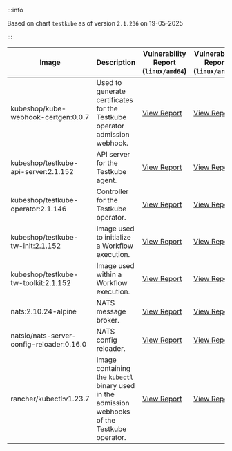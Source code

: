 :::info

Based on chart `testkube` as of version `2.1.236` on 19-05-2025

:::

| Image | Description | Vulnerability Report (`linux/amd64`) | Vulnerability Report (`linux/arm64`) | Docker Image |
|-------|-------------|----------------------------------------|----------------------------------------|--------------|
| kubeshop/kube-webhook-certgen:0.0.7 | Used to generate certificates for the Testkube operator admission webhook. | [View Report](./kube-webhook-certgen-0.0.7_linux_amd64.md) | [View Report](./kube-webhook-certgen-0.0.7_linux_arm64.md) | [View Image](https://hub.docker.com/layers/kubeshop/kube-webhook-certgen/0.0.7/images/sha256-99c5ac7ef7cf17b180a3ae9d11144120ff203017d6bd805dc95ab2648a5a6e7e?context=explore) |
| kubeshop/testkube-api-server:2.1.152 | API server for the Testkube agent. | [View Report](./testkube-api-server-2.1.152_linux_amd64.md) | [View Report](./testkube-api-server-2.1.152_linux_arm64.md) | [View Image](https://hub.docker.com/layers/kubeshop/testkube-api-server/2.1.152/images/sha256-981b0da1ce6cc5fe1a44ed7af94b6f6d18bd819f93769c2d2369503fcb8cf15b?context=explore) |
| kubeshop/testkube-operator:2.1.146 | Controller for the Testkube operator. | [View Report](./testkube-operator-2.1.146_linux_amd64.md) | [View Report](./testkube-operator-2.1.146_linux_arm64.md) | [View Image](https://hub.docker.com/layers/kubeshop/testkube-operator/2.1.146/images/sha256-f1f469ec2a2ac4149cea90719bd12afda3c12fb81f916dc8d37e18370d8d7be9?context=explore) |
| kubeshop/testkube-tw-init:2.1.152 | Image used to initialize a Workflow execution. | [View Report](./testkube-tw-init-2.1.152_linux_amd64.md) | [View Report](./testkube-tw-init-2.1.152_linux_arm64.md) | [View Image](https://hub.docker.com/layers/kubeshop/testkube-tw-init/2.1.152/images/sha256-e8611ec6dd7b62034d015ba12a88e24586ab3ffed7be08cb62e25f93bb20f93b?context=explore) |
| kubeshop/testkube-tw-toolkit:2.1.152 | Image used within a Workflow execution. | [View Report](./testkube-tw-toolkit-2.1.152_linux_amd64.md) | [View Report](./testkube-tw-toolkit-2.1.152_linux_arm64.md) | [View Image](https://hub.docker.com/layers/kubeshop/testkube-tw-toolkit/2.1.152/images/sha256-007fee0ffb5fe4e8e9df6823de9ad540fa33b7927468bb81b6f0cde8b086c18c?context=explore) |
| nats:2.10.24-alpine | NATS message broker. | [View Report](./nats-2.10.24-alpine_linux_amd64.md) | [View Report](./nats-2.10.24-alpine_linux_arm64.md) | [View Image](https://hub.docker.com/layers/library/nats/2.10.24-alpine/images/sha256-d13ec5ce79a02e1be937820dd36db611e25bd0c08cd9947fa9a5d52a56bf91fc?context=explore) |
| natsio/nats-server-config-reloader:0.16.0 | NATS config reloader. | [View Report](./nats-server-config-reloader-0.16.0_linux_amd64.md) | [View Report](./nats-server-config-reloader-0.16.0_linux_arm64.md) | [View Image](https://hub.docker.com/layers/natsio/nats-server-config-reloader/0.16.0/images/sha256-6e1f185d0f39fdf6032872bd20f1ce134d4e18c923d55f7cf93d40afcf6a8ffe?context=explore) |
| rancher/kubectl:v1.23.7 | Image containing the `kubectl` binary used in the admission webhooks of the Testkube operator. | [View Report](./kubectl-v1.23.7_linux_amd64.md) | [View Report](./kubectl-v1.23.7_linux_arm64.md) | [View Image](https://hub.docker.com/layers/rancher/kubectl/v1.23.7/images/sha256-139cffe27d95d9b3cdeb782a7456cf5eb6a2d18b7a90b85a2c0bde4ff295bae8?context=explore) |
